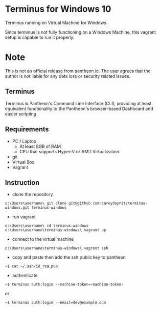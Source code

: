 # Terminus for Windows 10
Terminus running on Virtual Machine for Windows.

Since terminus is not fully functioning on a Windows Machine, this vagrant setup is capable to run it properly.

# Note
This is not an official release from pantheon.io.  The user agrees that the author is not liable for any data loss or security related issues.  

## Terminus
Terminus is Pantheon's Command Line Interface (CLI), providing at least equivalent functionality to the Pantheon's browser-based Dashboard and easier scripting.

## Requirements


* PC / Laptop
    * At least 8GB of RAM
    * CPU that supports Hyper-V or AMD Virtualization
* git
* Virtual Box
* Vagrant

## Instruction

* clone the repository
```
c:\Users\username\ git clone git@github.com:careydayrit/terminus-windows.git terminus-windows
```

* run vagrant 

```
c:\Users\username\ cd terminus-windows
c:\Users\username\terminus-windows\ vagrant up
```

* connect to the virtual machine 

```
c:\Users\username\terminus-windows\ vagrant ssh
```
* copy and paste then add the ssh public key to pantheon

```
~$ cat ~/.ssh/id_rsa.pub
```

* authenticate

```
~$ terminus auth:login --machine-token=‹machine-token›
```

or

```
~$ terminus auth:login --email=dev@example.com
```






